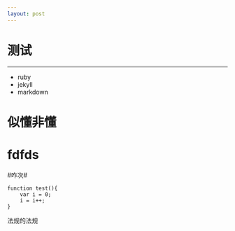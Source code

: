 ```yaml
---
layout: post
---
```


<link rel="stylesheet" href="/public/preetty.css">
<script src="/prettify/prettify.js"></script>
<script src="/public/jquery.js"></script>
<script type="text/javascript">
  $(function(){
    $("pre").addClass("prettyprint linenums");
    prettyPrint();
  });
</script>

# 测试 #

----------
 - ruby
 - jekyll
 - markdown

# 似懂非懂 #

<h1>fdfds</h1>


#咋次#


	function test(){
		var i = 0;
		i = i++;
	}



法规的法规